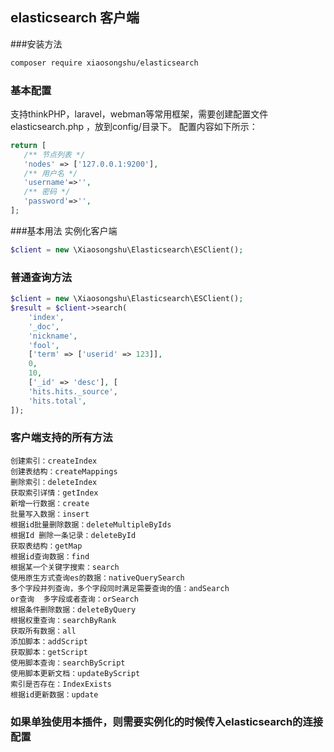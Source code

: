## elasticsearch 客户端

###安装方法
```bash 
composer require xiaosongshu/elasticsearch
```
### 基本配置
 支持thinkPHP，laravel，webman等常用框架，需要创建配置文件elasticsearch.php ，放到config/目录下。
 配置内容如下所示：
 ```php 
 return [
    /** 节点列表 */
    'nodes' => ['127.0.0.1:9200'],
    /** 用户名 */
    'username'=>'',
    /** 密码 */
    'password'=>'',
];
 ```
###基本用法
实例化客户端
```php 
$client = new \Xiaosongshu\Elasticsearch\ESClient();
```
### 普通查询方法
```php 
$client = new \Xiaosongshu\Elasticsearch\ESClient();
$result = $client->search(
    'index',
    '_doc',
    'nickname',
    'fool',
    ['term' => ['userid' => 123]],
    0,
    10,
    ['_id' => 'desc'], [
    'hits.hits._source',
    'hits.total',
]);
```
### 客户端支持的所有方法
~~~
创建索引：createIndex
创建表结构：createMappings
删除索引：deleteIndex
获取索引详情：getIndex
新增一行数据：create
批量写入数据：insert
根据id批量删除数据：deleteMultipleByIds
根据Id 删除一条记录：deleteById
获取表结构：getMap
根据id查询数据：find
根据某一个关键字搜索：search
使用原生方式查询es的数据：nativeQuerySearch
多个字段并列查询，多个字段同时满足需要查询的值：andSearch
or查询  多字段或者查询：orSearch
根据条件删除数据：deleteByQuery
根据权重查询：searchByRank
获取所有数据：all
添加脚本：addScript
获取脚本：getScript
使用脚本查询：searchByScript
使用脚本更新文档：updateByScript
索引是否存在：IndexExists
根据id更新数据：update
~~~
### 如果单独使用本插件，则需要实例化的时候传入elasticsearch的连接配置



